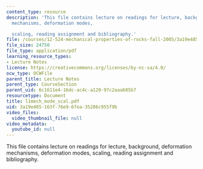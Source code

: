 ```yaml
---
content_type: resource
description: 'This file contains lecture on readings for lecture, background, deformation
  mechanisms, deformation modes,

  scaling, reading assignment and bibliography.'
file: /courses/12-524-mechanical-properties-of-rocks-fall-2005/3a19e485163f76e96fea35286c955f9b_l1mech_mode_scal.pdf
file_size: 24750
file_type: application/pdf
learning_resource_types:
- Lecture Notes
license: https://creativecommons.org/licenses/by-nc-sa/4.0/
ocw_type: OCWFile
parent_title: Lecture Notes
parent_type: CourseSection
parent_uid: 6c1611e4-16dc-ac4c-a120-97c2aaa685b7
resourcetype: Document
title: l1mech_mode_scal.pdf
uid: 3a19e485-163f-76e9-6fea-35286c955f9b
video_files:
  video_thumbnail_file: null
video_metadata:
  youtube_id: null
---
```

This file contains lecture on readings for lecture, background, deformation mechanisms, deformation modes,
scaling, reading assignment and bibliography.